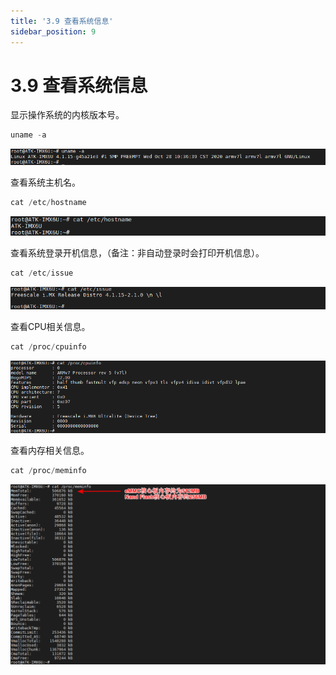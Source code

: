 ```yaml
---
title: '3.9 查看系统信息'
sidebar_position: 9
---
```


# 3.9 查看系统信息

显示操作系统的内核版本号。

```c#
uname -a
```

![3.9.1](./img/3.9.1.png)

查看系统主机名。
```c#
cat /etc/hostname
```

![3.9.2](./img/3.9.2.png)

查看系统登录开机信息，（备注：非自动登录时会打印开机信息）。
```c#
cat /etc/issue
```

![3.9.3](./img/3.9.3.png)

查看CPU相关信息。
```c#
cat /proc/cpuinfo
```

![3.9.4](./img/3.9.4.png)

查看内存相关信息。
```c#
cat /proc/meminfo
```

![3.9.5](./img/3.9.5.png)



